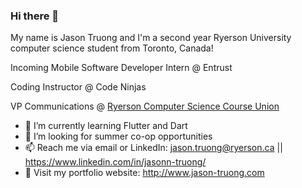 ### Hi there 👋

My name is Jason Truong and I'm a second year Ryerson University computer science student from Toronto, Canada!


Incoming Mobile Software Developer Intern @ Entrust

Coding Instructor @ Code Ninjas

VP Communications @ [Ryerson Computer Science Course Union](https://www.instagram.com/ryersoncscu/)


- 🌱 I’m currently learning Flutter and Dart
- 🤔 I’m looking for summer co-op opportunities
- 📫 Reach me via email or LinkedIn: jason.truong@ryerson.ca || https://www.linkedin.com/in/jasonn-truong/
- 💬 Visit my portfolio website: http://www.jason-truong.com
